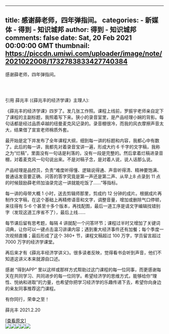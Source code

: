 
---
title: 感谢薛老师，四年弹指间。
categories: 
    - 新媒体
    - 得到 - 知识城邦
author: 得到 - 知识城邦
comments: false
date: Sat, 20 Feb 2021 00:00:00 GMT
thumbnail: https://piccdn.umiwi.com/uploader/image/note/2021022008/1732783833427740384
---

<div>   
<p>感谢薛老师，四年弹指间。</p><br><br><p>引用 薛兆丰 (《薛兆丰的经济学课》主理人):</p><p>《薛兆丰的经济学课》四岁了。发几张工作照。课程上线前，罗振宇老师亲自定下了课程的主副标题，我照着写下来。狭小的录音室里，是产品经理小娴的背影。每句话都是经过品质卓越的纽曼麦克风记录的。录音棚很冷，而我的风衣摩擦声音太大，结果借了宣宣老师棉质外套。</p><p>最开始是定下并发布了全年课程大纲，细到每一讲的标题和内容，我都心中有数了。此后的每一讲，我都先对着录音宝讲一遍，形成大约 6 千字的文字稿，我称之为“烂稿”，里面没有一句话是利落的，没有一段是完整的。然后拿着烂稿进录音棚，对着麦克风一句句说出来。不是对稿子念，是对着人说，说人话那么说。</p><p>产品经理是品控员，负责“难度听得懂、逻辑说得通、声音听得清、精神要饱满、普通话发音要正确、问答的答字究竟是第一声还是第二声、从早上8 点录到 11 点的时候鼓励薛老师加油录完这一讲就能吃饭了……”等指标。</p><p>每一讲的母带大概 1 小时，送去剪辑师那里，剪成约 12 分钟的成片。根据成片再制作文字稿，在这个基础上再精修语音和文字，调整音量，增加或删除气口停顿，来往得有 5-6 个甚至十多个版本，再找配图，最后一道工序是请文字编辑找错别字（发现这道工序省不了），最后上线……</p><p>每节课后留有思考题，每隔 4 讲就配一个问答环节；课程过半时又增加了关键词词典，让你可以一键点击温习讲课内容；遇到重大经济事件还有加餐；每个季度一次视频直播；最后形成了这个 380+ 节，课程文稿超过 100 万字，学员留言超过 7000 万字的经济学课堂。</p><p>再后来才有《薛兆丰经济学讲义》。很多读者反映，觉得看书会听到声音，他们不知道这讲义本来就源自口述。</p><p>感谢 “得到APP” 里以这样或那样方式帮助过这门课程的每一位同事，而更感谢每天在共同学习、共同进步的每一位同学。希望经济学的思维方式，能够给你“理性、悦纳和进取”的力量，也希望你把学习经济学的乐趣传递下去，希望你向身边的亲友同事推荐这门课程。</p><p>有你同行，荣幸之至！</p><p>薛兆丰
2021.2.20</p><p>
</p> <a href="https://www.dedao.cn/knowledge/note/OQJwY27d9BR2MPvgVKkoXBDXpmRVvy">[查看原文]</a><br><img src="https://piccdn.umiwi.com/uploader/image/note/2021022008/1732783833427740384" referrerpolicy="no-referrer"><img src="https://piccdn.umiwi.com/uploader/image/note/2021022008/1732783833427740448" referrerpolicy="no-referrer"><img src="https://piccdn.umiwi.com/uploader/image/note/2021022008/1732783833427740512" referrerpolicy="no-referrer"><img src="https://piccdn.umiwi.com/uploader/image/note/2021022008/1732783833427740640" referrerpolicy="no-referrer"><img src="https://piccdn.umiwi.com/uploader/image/note/2021022008/1732783833427740704" referrerpolicy="no-referrer">  
</div>
            